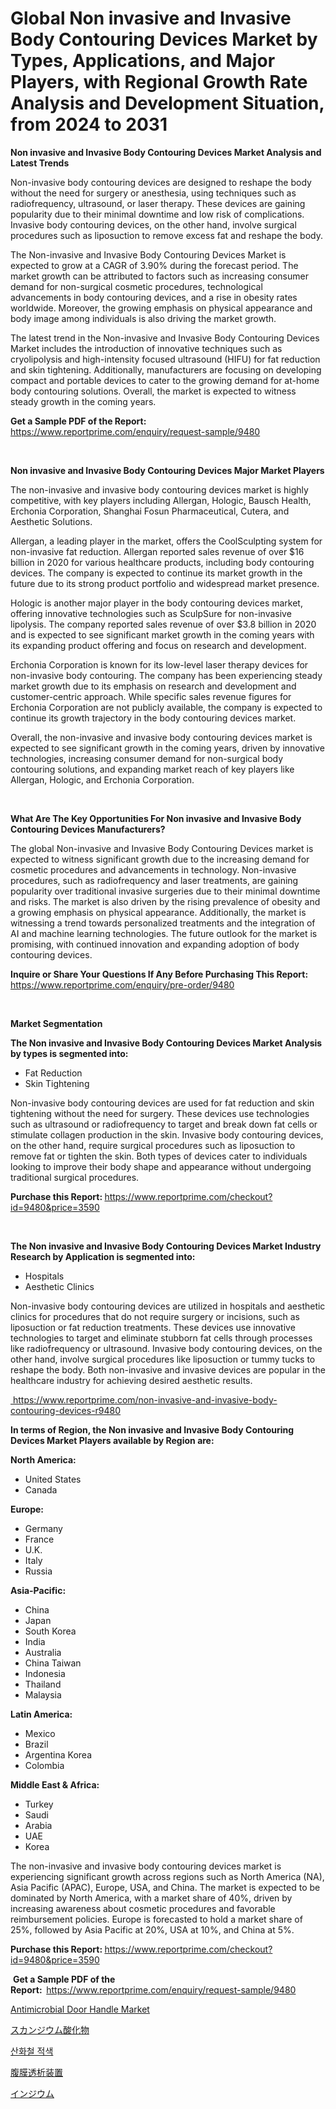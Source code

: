 <p><h1>Global Non invasive and Invasive Body Contouring Devices Market by Types, Applications, and Major Players, with Regional Growth Rate Analysis and Development Situation, from 2024 to 2031</h1></p><p><strong>Non invasive and Invasive Body Contouring Devices Market Analysis and Latest Trends</strong></p>
<p><p>Non-invasive body contouring devices are designed to reshape the body without the need for surgery or anesthesia, using techniques such as radiofrequency, ultrasound, or laser therapy. These devices are gaining popularity due to their minimal downtime and low risk of complications. Invasive body contouring devices, on the other hand, involve surgical procedures such as liposuction to remove excess fat and reshape the body.</p><p>The Non-invasive and Invasive Body Contouring Devices Market is expected to grow at a CAGR of 3.90% during the forecast period. The market growth can be attributed to factors such as increasing consumer demand for non-surgical cosmetic procedures, technological advancements in body contouring devices, and a rise in obesity rates worldwide. Moreover, the growing emphasis on physical appearance and body image among individuals is also driving the market growth.</p><p>The latest trend in the Non-invasive and Invasive Body Contouring Devices Market includes the introduction of innovative techniques such as cryolipolysis and high-intensity focused ultrasound (HIFU) for fat reduction and skin tightening. Additionally, manufacturers are focusing on developing compact and portable devices to cater to the growing demand for at-home body contouring solutions. Overall, the market is expected to witness steady growth in the coming years.</p></p>
<p><strong>Get a Sample PDF of the Report:&nbsp;</strong> <a href="https://www.reportprime.com/enquiry/request-sample/9480">https://www.reportprime.com/enquiry/request-sample/9480</a></p>
<p>&nbsp;</p>
<p><strong>Non invasive and Invasive Body Contouring Devices Major Market Players</strong></p>
<p><p>The non-invasive and invasive body contouring devices market is highly competitive, with key players including Allergan, Hologic, Bausch Health, Erchonia Corporation, Shanghai Fosun Pharmaceutical, Cutera, and Aesthetic Solutions. </p><p>Allergan, a leading player in the market, offers the CoolSculpting system for non-invasive fat reduction. Allergan reported sales revenue of over $16 billion in 2020 for various healthcare products, including body contouring devices. The company is expected to continue its market growth in the future due to its strong product portfolio and widespread market presence.</p><p>Hologic is another major player in the body contouring devices market, offering innovative technologies such as SculpSure for non-invasive lipolysis. The company reported sales revenue of over $3.8 billion in 2020 and is expected to see significant market growth in the coming years with its expanding product offering and focus on research and development.</p><p>Erchonia Corporation is known for its low-level laser therapy devices for non-invasive body contouring. The company has been experiencing steady market growth due to its emphasis on research and development and customer-centric approach. While specific sales revenue figures for Erchonia Corporation are not publicly available, the company is expected to continue its growth trajectory in the body contouring devices market.</p><p>Overall, the non-invasive and invasive body contouring devices market is expected to see significant growth in the coming years, driven by innovative technologies, increasing consumer demand for non-surgical body contouring solutions, and expanding market reach of key players like Allergan, Hologic, and Erchonia Corporation.</p></p>
<p>&nbsp;</p>
<p><strong>What Are The Key Opportunities For Non invasive and Invasive Body Contouring Devices Manufacturers?</strong></p>
<p><p>The global Non-invasive and Invasive Body Contouring Devices market is expected to witness significant growth due to the increasing demand for cosmetic procedures and advancements in technology. Non-invasive procedures, such as radiofrequency and laser treatments, are gaining popularity over traditional invasive surgeries due to their minimal downtime and risks. The market is also driven by the rising prevalence of obesity and a growing emphasis on physical appearance. Additionally, the market is witnessing a trend towards personalized treatments and the integration of AI and machine learning technologies. The future outlook for the market is promising, with continued innovation and expanding adoption of body contouring devices.</p></p>
<p><strong>Inquire or Share Your Questions If Any Before Purchasing This Report:</strong> <a href="https://www.reportprime.com/enquiry/pre-order/9480">https://www.reportprime.com/enquiry/pre-order/9480</a></p>
<p>&nbsp;</p>
<p><strong>Market Segmentation</strong></p>
<p><strong>The Non invasive and Invasive Body Contouring Devices Market Analysis by types is segmented into:</strong></p>
<p><ul><li>Fat Reduction</li><li>Skin Tightening</li></ul></p>
<p><p>Non-invasive body contouring devices are used for fat reduction and skin tightening without the need for surgery. These devices use technologies such as ultrasound or radiofrequency to target and break down fat cells or stimulate collagen production in the skin. Invasive body contouring devices, on the other hand, require surgical procedures such as liposuction to remove fat or tighten the skin. Both types of devices cater to individuals looking to improve their body shape and appearance without undergoing traditional surgical procedures.</p></p>
<p><strong>Purchase this Report:&nbsp;</strong><a href="https://www.reportprime.com/checkout?id=9480&price=3590">https://www.reportprime.com/checkout?id=9480&price=3590</a></p>
<p>&nbsp;</p>
<p><strong>The Non invasive and Invasive Body Contouring Devices Market Industry Research by Application is segmented into:</strong></p>
<p><ul><li>Hospitals</li><li>Aesthetic Clinics</li></ul></p>
<p><p>Non-invasive body contouring devices are utilized in hospitals and aesthetic clinics for procedures that do not require surgery or incisions, such as liposuction or fat reduction treatments. These devices use innovative technologies to target and eliminate stubborn fat cells through processes like radiofrequency or ultrasound. Invasive body contouring devices, on the other hand, involve surgical procedures like liposuction or tummy tucks to reshape the body. Both non-invasive and invasive devices are popular in the healthcare industry for achieving desired aesthetic results.</p></p>
<p><a href="https://www.reportprime.com/non-invasive-and-invasive-body-contouring-devices-r9480">&nbsp;https://www.reportprime.com/non-invasive-and-invasive-body-contouring-devices-r9480</a></p>
<p><strong>In terms of Region, the Non invasive and Invasive Body Contouring Devices Market Players available by Region are:</strong></p>
<p>
    <p> <strong> North America: </strong>
        <ul>
            <li>United States</li>
            <li>Canada</li>
        </ul>
        </p> 
    <p> <strong> Europe: </strong>
        <ul>
            <li>Germany</li>
            <li>France</li>
            <li>U.K.</li>
            <li>Italy</li>
            <li>Russia</li>
        </ul>
        </p> 
    <p> <strong> Asia-Pacific: </strong>
        <ul>
            <li>China</li>
            <li>Japan</li>
            <li>South Korea</li>
            <li>India</li>
            <li>Australia</li>
            <li>China Taiwan</li>
            <li>Indonesia</li>
            <li>Thailand</li>
            <li>Malaysia</li>
        </ul>
        </p> 
    <p> <strong> Latin America: </strong>
        <ul>
            <li>Mexico</li>
            <li>Brazil</li>
            <li>Argentina Korea</li>
            <li>Colombia</li>
        </ul>
        </p> 
    <p> <strong> Middle East & Africa: </strong>
        <ul>
            <li>Turkey</li>
            <li>Saudi</li>
            <li>Arabia</li>
            <li>UAE</li>
            <li>Korea</li>
        </ul>
    </p>
    </p>
<p><p>The non-invasive and invasive body contouring devices market is experiencing significant growth across regions such as North America (NA), Asia Pacific (APAC), Europe, USA, and China. The market is expected to be dominated by North America, with a market share of 40%, driven by increasing awareness about cosmetic procedures and favorable reimbursement policies. Europe is forecasted to hold a market share of 25%, followed by Asia Pacific at 20%, USA at 10%, and China at 5%.</p></p>
<p><strong>Purchase this Report: </strong><a href="https://www.reportprime.com/checkout?id=9480&price=3590">https://www.reportprime.com/checkout?id=9480&price=3590</a></p>
<p>&nbsp;<strong>Get a Sample PDF of the Report:&nbsp;&nbsp;</strong><a href="https://www.reportprime.com/enquiry/request-sample/9480">https://www.reportprime.com/enquiry/request-sample/9480</a></p>
<p><strong></strong></p>
<p><p><a href="https://issuu.com/reportprime-2/docs/antimicrobial-door-handle-market-size-2030.pptx">Antimicrobial Door Handle Market</a></p><p><a href="https://github.com/reliezer65/Market-Research-Report-List-1/blob/main/414917478503.md">スカンジウム酸化物</a></p><p><a href="https://medium.com/@guyeichert86/%EC%B2%A0-%EC%82%B0%ED%99%94-%ED%99%A9-%EC%A0%81-%EC%8B%9C%EC%9E%A5-%EC%8B%9C%EC%9E%A5-%EC%A0%90%EC%9C%A0%EC%9C%A8-%EC%8B%9C%EC%9E%A5-%EB%8F%99%ED%96%A5-%EB%B0%8F-%EB%AF%B8%EB%9E%98-%EC%84%B1%EC%9E%A5-%EC%A1%B0%EC%82%AC-4bfcff11703d">산화철 적색</a></p><p><a href="https://medium.com/@amarart56456/%E8%85%B9%E8%86%9C%E9%80%8F%E6%9E%90%E6%A9%9F%E5%B8%82%E5%A0%B4%E8%AA%BF%E6%9F%BB%E3%83%AC%E3%83%9D%E3%83%BC%E3%83%88-%E3%81%9D%E3%81%AE%E6%AD%B4%E5%8F%B2%E3%81%A8%E5%B0%86%E6%9D%A5%E4%BA%88%E6%B8%AC2031%E5%B9%B4%E3%81%BE%E3%81%A7%E3%81%AE2024-e6aaf3ff1748">腹膜透析装置</a></p><p><a href="https://github.com/RodHoppe07/Market-Research-Report-List-1/blob/main/855903178502.md">インジウム</a></p></p>